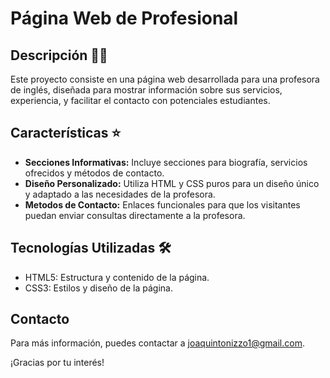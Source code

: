 # Página Web de Profesional 

## Descripción ​👨‍💻​

Este proyecto consiste en una página web desarrollada para una profesora de inglés, diseñada para mostrar información sobre sus servicios, experiencia, y facilitar el contacto con potenciales estudiantes.

## Características ​⭐​

- **Secciones Informativas:** Incluye secciones para biografía, servicios ofrecidos y métodos de contacto.
- **Diseño Personalizado:** Utiliza HTML y CSS puros para un diseño único y adaptado a las necesidades de la profesora.
- **Metodos de Contacto:** Enlaces funcionales para que los visitantes puedan enviar consultas directamente a la profesora.

## Tecnologías Utilizadas 🛠️

- HTML5: Estructura y contenido de la página.
- CSS3: Estilos y diseño de la página.

## Contacto

Para más información, puedes contactar a [joaquintonizzo1@gmail.com](mailto:joaquintonizzo1@gmail.com).

¡Gracias por tu interés!
